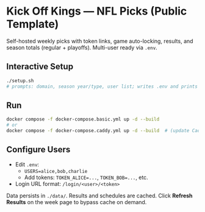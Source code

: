 # Kick Off Kings — NFL Picks (Public Template)

Self-hosted weekly picks with token links, game auto-locking, results, and season totals (regular + playoffs). Multi-user ready via `.env`.

## Interactive Setup
```bash
./setup.sh
# prompts: domain, season year/type, user list; writes .env and prints login URLs
```

## Run
```bash
docker compose -f docker-compose.basic.yml up -d --build
# or
docker compose -f docker-compose.caddy.yml up -d --build  # (update Caddyfile domain or set via setup.sh)
```

## Configure Users
- Edit `.env`:
  - `USERS=alice,bob,charlie`
  - Add tokens: `TOKEN_ALICE=...`, `TOKEN_BOB=...`, etc.
- Login URL format: `/login/<user>/<token>`

Data persists in `./data/`. Results and schedules are cached. Click **Refresh Results** on the week page to bypass cache on demand.
